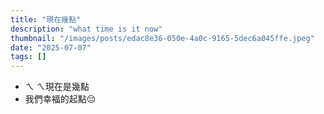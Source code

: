 ```yaml
---
title: "現在幾點"
description: "what time is it now"
thumbnail: "/images/posts/edac8e36-050e-4a0c-9165-5dec6a045ffe.jpeg"
date: "2025-07-07"
tags: []
---
```

- ㄟ ㄟ現在是幾點
- 我們幸福的起點😔
